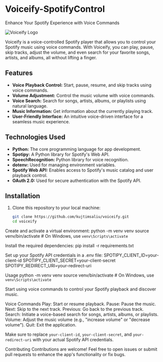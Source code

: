 # Voiceify-SpotifyControl
Enhance Your Spotify Experience with Voice Commands

![Voiceify Logo](voiceify-logo.png)

Voiceify is a voice-controlled Spotify player that allows you to control your Spotify music using voice commands. With Voiceify, you can play, pause, skip tracks, adjust the volume, and even search for your favorite songs, artists, and albums, all without lifting a finger.

## Features

- **Voice Playback Control:** Start, pause, resume, and skip tracks using voice commands.
- **Volume Adjustment:** Control the music volume with voice commands.
- **Voice Search:** Search for songs, artists, albums, or playlists using natural language.
- **Music Information:** Get information about the currently playing track.
- **User-Friendly Interface:** An intuitive voice-driven interface for a seamless music experience.

## Technologies Used

- **Python:** The core programming language for app development.
- **Spotipy:** A Python library for Spotify's Web API.
- **SpeechRecognition:** Python library for voice recognition.
- **dotenv:** Used for managing environment variables.
- **Spotify Web API:** Enables access to Spotify's music catalog and user playback control.
- **OAuth 2.0:** Used for secure authentication with the Spotify API.

## Installation

1. Clone this repository to your local machine:

   ```bash
   git clone https://github.com/kujtimsaliu/voiceify.git
   cd voiceify

Create and activate a virtual environment:
python -m venv venv
source venv/bin/activate  # On Windows, use `venv\Scripts\activate`

Install the required dependencies:
pip install -r requirements.txt

Set up your Spotify API credentials in a .env file:
SPOTIPY_CLIENT_ID=your-client-id
SPOTIPY_CLIENT_SECRET=your-client-secret
SPOTIPY_REDIRECT_URI=your-redirect-uri


Usage
python -m venv venv
source venv/bin/activate  # On Windows, use `venv\Scripts\activate`


Start using voice commands to control your Spotify playback and discover music.

Voice Commands
Play: Start or resume playback.
Pause: Pause the music.
Next: Skip to the next track.
Previous: Go back to the previous track.
Search: Initiate a voice-based search for songs, artists, albums, or playlists.
Volume: Adjust the music volume (e.g., "increase volume" or "decrease volume").
Quit: Exit the application.


Make sure to replace  `your-client-id`, `your-client-secret`, and `your-redirect-uri` with your actual Spotify API credentials.


Contributing
Contributions are welcome! Feel free to open issues or submit pull requests to enhance the app's functionality or fix bugs.
